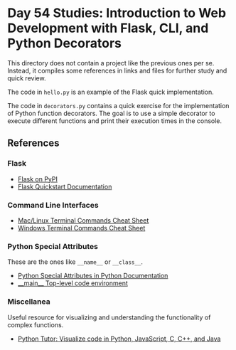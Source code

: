 # Day 54 Studies: Introduction to Web Development with Flask, CLI, and Python Decorators

This directory does not contain a project like the previous ones per se. Instead, it compiles some references in
links and files for further study and quick review.

The code in `hello.py` is an example of the Flask quick implementation.

The code in `decorators.py` contains a quick exercise for the implementation of Python function decorators. The goal is
to use a simple decorator to execute different functions and print their execution times in the console.

## References

### Flask

- [Flask on PyPI](https://pypi.org/project/Flask/)
- [Flask Quickstart Documentation](https://flask.palletsprojects.com/en/2.3.x/quickstart/)

### Command Line Interfaces

- [Mac/Linux Terminal Commands Cheat Sheet](https://github.com/appbrewery/terminal-mac-cheatsheet)
- [Windows Terminal Commands Cheat Sheet](./files/windows-command-prompt-cheatsheet.pdf)

### Python Special Attributes

These are the ones like `__name__` or `__class__`.

- [Python Special Attributes in Python Documentation](https://docs.python.org/3/library/stdtypes.html?highlight=__name__#special-attributes)
- [\_\_main__ Top-level code environment](https://docs.python.org/3/library/__main__.html)

### Miscellanea

Useful resource for visualizing and understanding the functionality of complex functions.

- [Python Tutor: Visualize code in Python, JavaScript, C, C++, and Java](https://pythontutor.com/visualize.html#mode=display)
